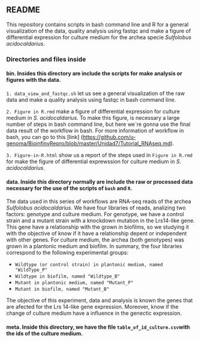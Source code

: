 ## README

This repository contains scripts in bash command line and R for a general visualization of the data, quality analysis using fastqc and make a figure of differential expression for culture medium for the archea specie *Sulfolobus acidocaldarius*.

### Directories and files inside 

#### **bin**. Insides this directory are include the scripts for make analysis or figures with the data.  

`1. data_view_and_fastqc.sh` let us see a general visualization of the raw data and make a quality analysis using fastqc in bash command line.

`2. Figure in R.rmd` make a figure of differential expression for culture medium in *S. acidocaldarius*. To make this figure, is necessary a large number of steps in bash command line, but here we´re gonna use the final data result of the workflow in bash. For more information of workflow in bash, you can go to this [link] (https://github.com/u-genoma/BioinfinvRepro/blob/master/Unidad7/Tutorial_RNAseq.md).

`3. Figure-in-R.html` show us a report of the steps used in `Figure in R.rmd` for make the figure of differential exprewssion for culture medium in *S. acidocaldarius*.

#### **data**. Inside this directory normally are include the raw or processed data necessary for the use of the scripts of `bash` and `R`. 

The data used in this series of workflows are RNA-seq reads of the archea *Sulfolobus acidocaldarius*. We have four libraries of reads, analizing two factors: genotype and culture medium. For genotype, we have a control strain and a mutant strain with a knockdown mutation in the Lrs14-like gene. This gene have a relationship with the grown in biofilms, so we studying it with the objective of know if it have a relationship depent or independent with other genes. For culture medium, the archea (both genotypes) was grown in a plantonic medium and biofilm. In summary, the four libraries correspond to the following experimental groups: 

* `Wildtype (or control strain) in plantonic medium, named "WildType_P"` 
* `Wildtype in biofilm, named "Wildtype_B"`
* `Mutant in plantonic medium, named "Mutant_P"`
* `Mutant in biofilm, named "Mutant_B"`

The objective of this experiment, data and analysis is known the genes that are afected for the Lrs 14-like gene expression. Moreover, know if the change of culture medium have a influence in the genectic expression. 

#### **meta**. Inside this directory, we have the file `table_of_id_culture.csv`with the ids of the culture medium. 
